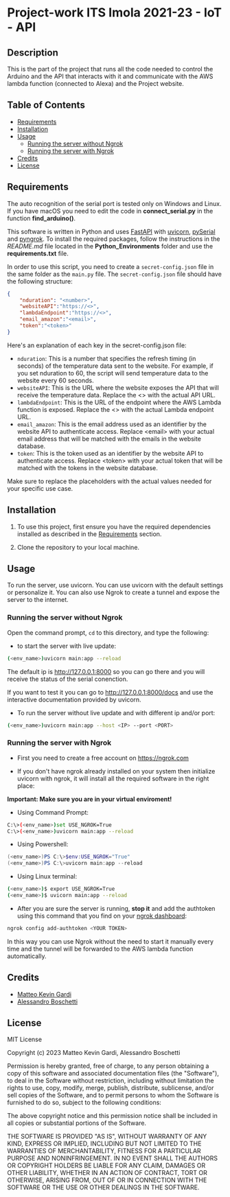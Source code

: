 # Project-work ITS Imola 2021-23 - IoT - API

## Description

This is the part of the project that runs all the code needed to control the Arduino and the API that interacts with it and communicate with the AWS lambda function (connected to Alexa) and the Project website.

## Table of Contents

- [Requirements](#requirements)
- [Installation](#installation)
- [Usage](#usage)
  - [Running the server without Ngrok](#running-the-server-without-ngrok)
  - [Running the server with Ngrok](#running-the-server-with-ngrok)
- [Credits](#credits)
- [License](#license)

## Requirements

The auto recognition of the serial port is tested only on Windows and Linux.
If you have macOS you need to edit the code in **connect_serial.py** in the function **find_arduino()**.

This software is written in Python and uses [FastAPI](https://fastapi.tiangolo.com/) with [uvicorn](https://www.uvicorn.org/), [pySerial](https://pythonhosted.org/pyserial/) and [pyngrok](https://pyngrok.readthedocs.io/en/latest/index.html). 
To install the required packages, follow the instructions in the *README.md* file located in the **Python_Environments** folder and use the **requirements.txt** file.

In order to use this script, you need to create a `secret-config.json` file in the same folder as the `main.py` file. The `secret-config.json` file should have the following structure:

```json
{
    "nduration": "<number>",
    "websiteAPI":"https://<>",
    "lambdaEndpoint":"https://<>",
    "email_amazon":"<email>",
    "token":"<token>"
}
```

Here's an explanation of each key in the secret-config.json file:

- `nduration`: This is a number that specifies the refresh timing (in seconds) of the temperature data sent to the website. For example, if you set nduration to 60, the script will send temperature data to the website every 60 seconds.
- `websiteAPI`: This is the URL where the website exposes the API that will receive the temperature data. Replace the <> with the actual API URL.
- `lambdaEndpoint`: This is the URL of the endpoint where the AWS Lambda function is exposed. Replace the <> with the actual Lambda endpoint URL.
- `email_amazon`: This is the email address used as an identifier by the website API to authenticate access. Replace \<email> with your actual email address that will be matched with the emails in the website database.
- `token`: This is the token used as an identifier by the website API to authenticate access. Replace \<token> with your actual token that will be matched with the tokens in the website database.
  
Make sure to replace the placeholders with the actual values needed for your specific use case.
  
## Installation

1. To use this project, first ensure you have the required dependencies installed as described in the [Requirements](#requirements) section.

2. Clone the repository to your local machine.

## Usage

To run the server, use uvicorn. You can use uvicorn with the default settings or personalize it. You can also use Ngrok to create a tunnel and expose the server to the internet.

### Running the server without Ngrok

Open the command prompt, `cd` to this directory, and type the following:

- to start the server with live update:

```bash
(<env_name>)uvicorn main:app --reload
```

The default ip is <http://127.0.0.1:8000> so you can go there and you will receive the status of the serial conenction.

If you want to test it you can go to <http://127.0.0.1:8000/docs> and use the interactive documentation provided by uvicorn.

- To run the server without live update and with different ip and/or port:

```bash
(<env_name>)uvicorn main:app --host <IP> --port <PORT>
```

### Running the server with Ngrok

- First you need to create a free account on <https://ngrok.com>

- If you don't have ngrok already installed on your system then initialize uvicorn with ngrok, it will install all the required software in the right place:

**Important: Make sure you are in your virtual enviroment!**

- Using Command Prompt:

```bash
C:\>(<env_name>)set USE_NGROK=True
C:\>(<env_name>)uvicorn main:app --reload
```

- Using Powershell:

```powershell
(<env_name>)PS C:\>$env:USE_NGROK="True"
(<env_name>)PS C:\>uvicorn main:app --reload
```

- Using Linux terminal:

```bash
(<env_name>)$ export USE_NGROK=True
(<env_name>)$ uvicorn main:app --reload
```

- After you are sure the server is running, **stop it** and add the authtoken using this command that you find on your [ngrok dashboard](https://dashboard.ngrok.com/get-started/your-authtoken):

```bash
ngrok config add-authtoken <YOUR TOKEN>
```

In this way you can use Ngrok without the need to start it manually every time and the tunnel will be forwarded to the AWS lambda function automatically.

## Credits

- [Matteo Kevin Gardi](https://github.com/MaKeG0)
- [Alessandro Boschetti](https://github.com/alessandroboschetti)

## License

MIT License

Copyright (c) 2023 Matteo Kevin Gardi, Alessandro Boschetti

Permission is hereby granted, free of charge, to any person obtaining a copy
of this software and associated documentation files (the "Software"), to deal
in the Software without restriction, including without limitation the rights
to use, copy, modify, merge, publish, distribute, sublicense, and/or sell
copies of the Software, and to permit persons to whom the Software is
furnished to do so, subject to the following conditions:

The above copyright notice and this permission notice shall be included in all
copies or substantial portions of the Software.

THE SOFTWARE IS PROVIDED "AS IS", WITHOUT WARRANTY OF ANY KIND, EXPRESS OR
IMPLIED, INCLUDING BUT NOT LIMITED TO THE WARRANTIES OF MERCHANTABILITY,
FITNESS FOR A PARTICULAR PURPOSE AND NONINFRINGEMENT. IN NO EVENT SHALL THE
AUTHORS OR COPYRIGHT HOLDERS BE LIABLE FOR ANY CLAIM, DAMAGES OR OTHER
LIABILITY, WHETHER IN AN ACTION OF CONTRACT, TORT OR OTHERWISE, ARISING FROM,
OUT OF OR IN CONNECTION WITH THE SOFTWARE OR THE USE OR OTHER DEALINGS IN THE
SOFTWARE.
